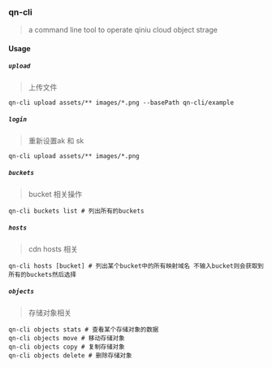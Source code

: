 ### qn-cli

> a command line tool to operate qiniu cloud object strage

#### Usage

##### `upload`

> 上传文件

```
qn-cli upload assets/** images/*.png --basePath qn-cli/example
```

##### `login`

> 重新设置ak 和 sk

```
qn-cli upload assets/** images/*.png
```

##### `buckets`

> bucket 相关操作

```
qn-cli buckets list # 列出所有的buckets
```

##### `hosts`

> cdn hosts 相关

```
qn-cli hosts [bucket] # 列出某个bucket中的所有映射域名 不输入bucket则会获取到所有的buckets然后选择
```

##### `objects`

> 存储对象相关

```
qn-cli objects stats # 查看某个存储对象的数据
qn-cli objects move # 移动存储对象
qn-cli objects copy # 复制存储对象
qn-cli objects delete # 删除存储对象
```
